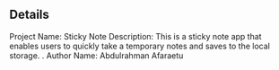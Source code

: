 ## Details

Project Name: Sticky Note Description: This is a sticky note app that enables users to quickly take a temporary notes and saves to the local storage. . Author Name: Abdulrahman Afaraetu